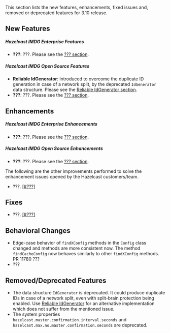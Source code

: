 

This section lists the new features, enhancements, fixed issues and, removed or deprecated features for 3.10 release.

## New Features


##### Hazelcast IMDG Enterprise Features

- **???**: ???. Please see the [??? section](http://docs.hazelcast.org/docs/3.10/manual/html-single/index.html#???).


##### Hazelcast IMDG Open Source Features

- **Reliable IdGenerator**: Introduced to overcome the duplicate ID generation in case of a network split, by the deprecated `IdGenerator` data structure. Please see the [Reliable IdGenerator section](http://docs.hazelcast.org/docs/3.10/manual/html-single/index.html#reliable-idgenerator).
- **???**: ???. Please see the [??? section](http://docs.hazelcast.org/docs/3.10/manual/html-single/index.html#???).


## Enhancements



##### Hazelcast IMDG Enterprise Enhancements


- **???**: ???. Please see the [??? section](http://docs.hazelcast.org/docs/3.10/manual/html-single/index.html#???).



##### Hazelcast IMDG Open Source Enhancements

- **???**: ???. Please see the [??? section](http://docs.hazelcast.org/docs/3.10/manual/html-single/index.html#???).




The following are the other improvements performed to solve the enhancement issues opened by the Hazelcast customers/team.

- ???. [[#???]](???)

## Fixes


- ???. [[#???]](???)


## Behavioral Changes

- Edge-case behavior of `findXConfig` methods in the `Config` class changed and methods are more consistent now. The method `findCacheConfig` now behaves similarly to other `findXConfig` methods. PR 11780 ???
- ???

## Removed/Deprecated Features

- The data structure `IdGenerator` is deprecated. It could produce duplicate IDs in case of a network split, even with split-brain protection being enabled. Use [Reliable IdGenerator](http://docs.hazelcast.org/docs/3.10/manual/html-single/index.html#reliable-idgenerator) for an alternative implementation which does not suffer from the mentioned issue.
- The system properties `hazelcast.master.confirmation.interval.seconds` and `hazelcast.max.no.master.confirmation.seconds` are deprecated.